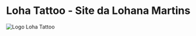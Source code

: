 # Loha Tattoo - Site da Lohana Martins
![Logo Loha Tattoo]([https://github.com/DeboraAlmeida/LohaTattoo/tree/main/Assets/Img/mini-logo.png](https://www.google.com/maps/uv?pb=!1s0x97b374a52038cd%3A0xa7126739ac544d80!3m1!7e115!5sPesquisa%20Google!15sCgIgAQ&hl=pt-BR&imagekey=!1e10!2sAF1QipPeW22FCgQaNjklLxjXlimwhAY1XdxtbaCq0f7P&sa=X&ved=2ahUKEwjZ5oHWiYP6AhXxCLkGHbK3D3sQ9fkHKAF6BAgBEC4))
